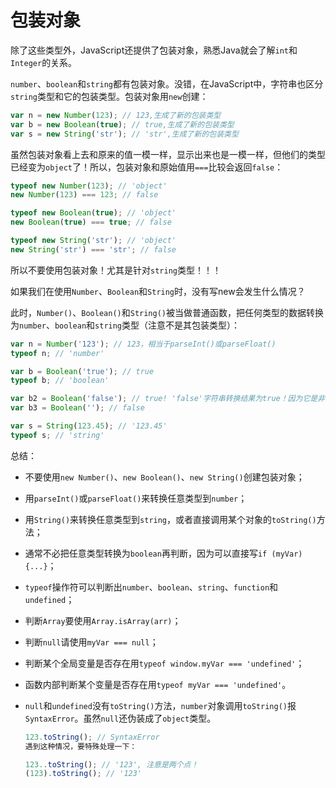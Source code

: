 # 包装对象

除了这些类型外，JavaScript还提供了包装对象，熟悉Java就会了解`int`和`Integer`的关系。

`number`、`boolean`和`string`都有包装对象。没错，在JavaScript中，字符串也区分`string`类型和它的包装类型。包装对象用`new`创建：

```js
var n = new Number(123); // 123,生成了新的包装类型
var b = new Boolean(true); // true,生成了新的包装类型
var s = new String('str'); // 'str',生成了新的包装类型
```

虽然包装对象看上去和原来的值一模一样，显示出来也是一模一样，但他们的类型已经变为`object`了！所以，包装对象和原始值用`===`比较会返回`false`：

```js
typeof new Number(123); // 'object'
new Number(123) === 123; // false

typeof new Boolean(true); // 'object'
new Boolean(true) === true; // false

typeof new String('str'); // 'object'
new String('str') === 'str'; // false
```

所以不要使用包装对象！尤其是针对`string`类型！！！

如果我们在使用`Number`、`Boolean`和`String`时，没有写new会发生什么情况？

此时，`Number()`、`Boolean()`和`String()`被当做普通函数，把任何类型的数据转换为`number`、`boolean`和`string`类型（注意不是其包装类型）：

```js
var n = Number('123'); // 123，相当于parseInt()或parseFloat()
typeof n; // 'number'

var b = Boolean('true'); // true
typeof b; // 'boolean'

var b2 = Boolean('false'); // true! 'false'字符串转换结果为true！因为它是非空字符串！
var b3 = Boolean(''); // false

var s = String(123.45); // '123.45'
typeof s; // 'string'
```

总结：

- 不要使用`new Number()`、`new Boolean()`、`new String()`创建包装对象；

- 用`parseInt()`或`parseFloat()`来转换任意类型到`number`；

- 用`String()`来转换任意类型到`string`，或者直接调用某个对象的`toString()`方法；

- 通常不必把任意类型转换为`boolean`再判断，因为可以直接写`if (myVar) {...}`；

- `typeof`操作符可以判断出`number`、`boolean`、`string`、`function`和`undefined`；

- 判断`Array`要使用`Array.isArray(arr)`；

- 判断`null`请使用`myVar === null`；

- 判断某个全局变量是否存在用`typeof window.myVar === 'undefined'`；

- 函数内部判断某个变量是否存在用`typeof myVar === 'undefined'`。

- `null`和`undefined`没有`toString()`方法，`number`对象调用`toString()`报`SyntaxError`。虽然`null`还伪装成了`object`类型。

  ```js
  123.toString(); // SyntaxError
  遇到这种情况，要特殊处理一下：

  123..toString(); // '123', 注意是两个点！
  (123).toString(); // '123'
  ```
